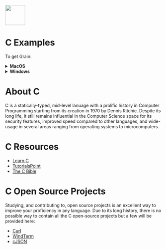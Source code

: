 <img src="https://raw.githubusercontent.com/rtoal/ple/master/docs/resources/c-logo-64.png" width="64" height="64">

# C Examples

To get Grain:
<details><summary><b>MacOS</b></summary>
  
Note: Mac automatically has Clang which can be used to compile C programs and files but for this I will show an example using gcc, or the gnu compiler collection: 
  
<br />In your terminal (Mac Terminal): <br />

  ```sh
    $ brew install gcc
  ```  
 </details>
<details><summary><b>Windows</b></summary>
  
<br />In your terminal (Command Prompt or Shell): <br />
  First, install MinGW for Windows and follow the setup procedure. <a href="https://www.scaler.com/topics/c/c-compiler-for-windows/">Look here for more info.</a>
  
</details>

# About C

C is a statically-typed, mid-level lanuage with a prolific history in Computer Programming starting from its creation in 1970 by Dennis Ritchie. Despite its long life, it still remains influential in the Computer Science space for its security features, improved speed compared to other languages, and wide-usage in several areas ranging from operating systems to microcomputers.

# C Resources

- [Learn C](https://www.learn-c.org/)
- [TutorialsPoint](https://www.tutorialspoint.com/cprogramming/index.htm)
- [The C Bible](https://ia801404.us.archive.org/2/items/cprogbooks/k%26r.pdf)

# C Open Source Projects

Studying, and contributing to, open source projects is an excellent way to improve your proficiency in any language. Due to its long history, there is no possible way to contain all the C open-source projects but a few will be provided here:
- [Curl](https://github.com/curl/curl)
- [WindTerm](https://github.com/kingToolbox/WindTerm)
- [cJSON](https://github.com/DaveGamble/cJSON)
